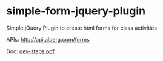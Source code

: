 # simple-form-jquery-plugin
Simple jQuery Plugin to create html forms for class activities

APIs: http://api.alperg.com/forms

Doc: [dev-steps.pdf](dev-steps.pdf)

